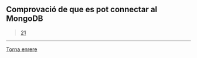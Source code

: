 ## Comprovació de que es pot connectar al MongoDB
>[21](https://raw.githubusercontent.com/Josep88/MP10UF2-A1/master/Part%202/img/21.PNG)

***
[Torna enrere](https://github.com/Josep88/MP10UF2-A1)
